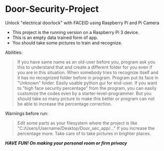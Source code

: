 # Door-Security-Project
Unlock "electrical doorlock" with FACEID using Raspberry Pi and Pi Camera

- This project is the running version on a Raspberry Pi 3 device.
- This is an empty data trained form of app.
- You should take some pictures to train and recognize.

Abilities:
> If you have same name as an old-user before you, program ask you this to understand that
and create a different folder for you even if you are in this situation.
> When somebody tries to recognize itself and it has no recognized folder before in program. Program put its face in "Unknown" folder.
> Easily usable python gui for end-user.
> If you want to "high face security percentage" from the program, you can easily customize the codes even by a starter-level-programmer.
But you should take so many picture to make this better or program can not be able to increase the percentage correction.

Warnings before run:
> Edit some parts as your filesystem where the project is like "C:/Users/Username/Desktop/Door_sec_app/..."
> If you increase the percentage more. Take care of to take pictures in brighter places.

***HAVE FUN! On making your personal room or firm privacy***
